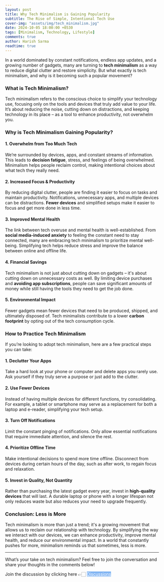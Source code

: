 ```yaml
---
layout: post
title: Why Tech Minimalism is Gaining Popularity
subtitle: The Rise of Simple, Intentional Tech Use
cover-img: "assets/img/tech_minimalism.jpg"
date: 2024-10-05 18:00:00 +0530
tags: [Minimalism, Technology, Lifestyle]
comments: true
author: Harish Sarma
readtime: true
---
```


In a world dominated by constant notifications, endless app updates, and a growing number of gadgets, many are turning to **tech minimalism** as a way to reduce digital clutter and restore simplicity. But what exactly is tech minimalism, and why is it becoming such a popular movement?

### **What is Tech Minimalism?**
Tech minimalism refers to the conscious choice to simplify your technology use, focusing only on the tools and devices that truly add value to your life. It’s about reducing the noise, cutting down on distractions, and keeping technology in its place – as a tool to enhance productivity, not overwhelm you.

### **Why is Tech Minimalism Gaining Popularity?**

#### **1. Overwhelm from Too Much Tech**
We’re surrounded by devices, apps, and constant streams of information. This leads to **decision fatigue**, stress, and feelings of being overwhelmed. Minimalism helps people reclaim control, making intentional choices about what tech they really need.

#### **2. Increased Focus & Productivity**
By reducing digital clutter, people are finding it easier to focus on tasks and maintain productivity. Notifications, unnecessary apps, and multiple devices can be distractions. **Fewer devices** and simplified setups make it easier to focus and get more done in less time.

#### **3. Improved Mental Health**
The link between tech overuse and mental health is well-established. From **social media-induced anxiety** to feeling the constant need to stay connected, many are embracing tech minimalism to prioritize mental well-being. Simplifying tech helps reduce stress and improve the balance between online and offline life.

#### **4. Financial Savings**
Tech minimalism is not just about cutting down on gadgets – it's about cutting down on unnecessary costs as well. By limiting device purchases and **avoiding app subscriptions**, people can save significant amounts of money while still having the tools they need to get the job done.

#### **5. Environmental Impact**
Fewer gadgets mean fewer devices that need to be produced, shipped, and ultimately disposed of. Tech minimalists contribute to a lower **carbon footprint** by opting out of the tech consumption cycle.

### **How to Practice Tech Minimalism**
If you’re looking to adopt tech minimalism, here are a few practical steps you can take:

#### **1. Declutter Your Apps**
Take a hard look at your phone or computer and delete apps you rarely use. Ask yourself if they truly serve a purpose or just add to the clutter.

#### **2. Use Fewer Devices**
Instead of having multiple devices for different functions, try consolidating. For example, a tablet or smartphone may serve as a replacement for both a laptop and e-reader, simplifying your tech setup.

#### **3. Turn Off Notifications**
Limit the constant pinging of notifications. Only allow essential notifications that require immediate attention, and silence the rest.

#### **4. Prioritize Offline Time**
Make intentional decisions to spend more time offline. Disconnect from devices during certain hours of the day, such as after work, to regain focus and relaxation.

#### **5. Invest in Quality, Not Quantity**
Rather than purchasing the latest gadget every year, invest in **high-quality devices** that will last. A durable laptop or phone with a longer lifespan not only reduces waste but also reduces your need to upgrade frequently.

### **Conclusion: Less is More**
Tech minimalism is more than just a trend; it's a growing movement that allows us to reclaim our relationship with technology. By simplifying the way we interact with our devices, we can enhance productivity, improve mental health, and reduce our environmental impact. In a world that constantly pushes for more, minimalism reminds us that sometimes, less is more.

---

What’s your take on tech minimalism? Feel free to join the conversation and share your thoughts in the comments below!

<p>Join the discussion by clicking here 👉🏻 <a href="https://github.com/harishsarmav/harishsarma_v/discussions" class="btn" style="color: white; background-color: #82B5F3;">Discussions</a></p>
